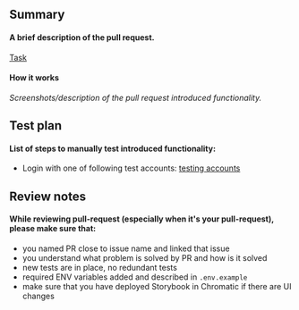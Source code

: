 ## Summary

#### A brief description of the pull request.

[Task](https://www.pivotaltracker.com/story/show/PIVOTAL_TASK_ID)

#### How it works

*Screenshots/description of the pull request introduced functionality.*

## Test plan

#### List of steps to manually test introduced functionality:

- Login with one of following test accounts: [testing accounts](https://3.basecamp.com/3122938/buckets/22010759/messages/4772187635)

## Review notes

#### While reviewing pull-request (especially when it's your pull-request), please make sure that:

- you named PR close to issue name and linked that issue
- you understand what problem is solved by PR and how is it solved
- new tests are in place, no redundant tests
- required ENV variables added and described in `.env.example`
- make sure that you have deployed Storybook in Chromatic if there are UI changes


